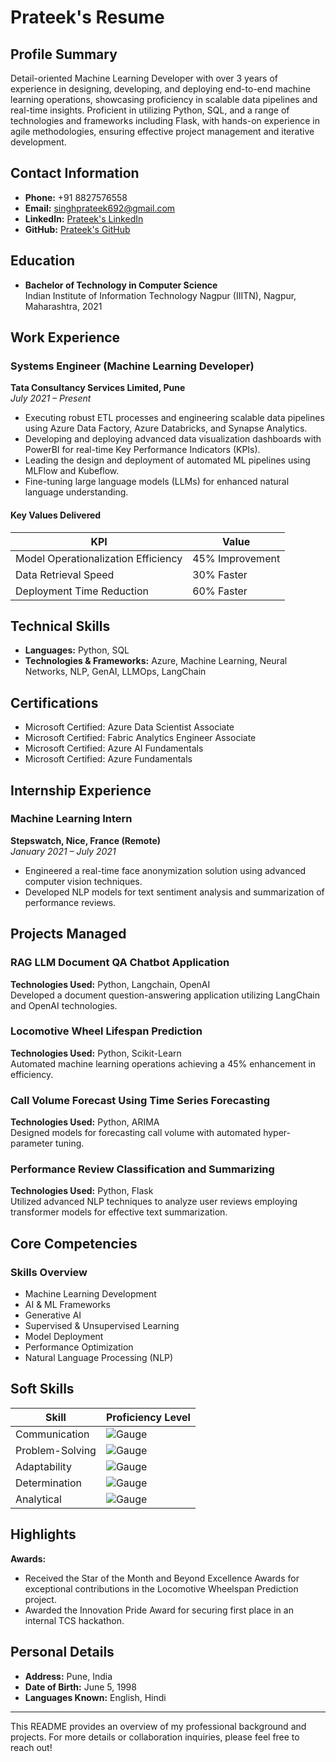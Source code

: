 # Prateek's Resume

## Profile Summary
Detail-oriented Machine Learning Developer with over 3 years of experience in designing, developing, and deploying end-to-end machine learning operations, showcasing proficiency in scalable data pipelines and real-time insights. Proficient in utilizing Python, SQL, and a range of technologies and frameworks including Flask, with hands-on experience in agile methodologies, ensuring effective project management and iterative development.

## Contact Information
- **Phone:** +91 8827576558
- **Email:** singhprateek692@gmail.com
- **LinkedIn:** [Prateek's LinkedIn](https://www.linkedin.com/in/prateek_linkedin)
- **GitHub:** [Prateek's GitHub](https://github.com/Prateek_github)

## Education
- **Bachelor of Technology in Computer Science**  
  Indian Institute of Information Technology Nagpur (IIITN), Nagpur, Maharashtra, 2021

## Work Experience

### Systems Engineer (Machine Learning Developer)
**Tata Consultancy Services Limited, Pune**  
*July 2021 – Present*

- Executing robust ETL processes and engineering scalable data pipelines using Azure Data Factory, Azure Databricks, and Synapse Analytics.
- Developing and deploying advanced data visualization dashboards with PowerBI for real-time Key Performance Indicators (KPIs).
- Leading the design and deployment of automated ML pipelines using MLFlow and Kubeflow.
- Fine-tuning large language models (LLMs) for enhanced natural language understanding.

#### Key Values Delivered
| KPI                          | Value      |
|------------------------------|------------|
| Model Operationalization Efficiency | 45% Improvement |
| Data Retrieval Speed         | 30% Faster |
| Deployment Time Reduction     | 60% Faster |


## Technical Skills
- **Languages:** Python, SQL
- **Technologies & Frameworks:** Azure, Machine Learning, Neural Networks, NLP, GenAI, LLMOps, LangChain

## Certifications
- Microsoft Certified: Azure Data Scientist Associate
- Microsoft Certified: Fabric Analytics Engineer Associate
- Microsoft Certified: Azure AI Fundamentals
- Microsoft Certified: Azure Fundamentals




## Internship Experience

### Machine Learning Intern
**Stepswatch, Nice, France (Remote)**  
*January 2021 – July 2021*

- Engineered a real-time face anonymization solution using advanced computer vision techniques.
- Developed NLP models for text sentiment analysis and summarization of performance reviews.

## Projects Managed

### RAG LLM Document QA Chatbot Application
**Technologies Used:** Python, Langchain, OpenAI  
Developed a document question-answering application utilizing LangChain and OpenAI technologies.

### Locomotive Wheel Lifespan Prediction
**Technologies Used:** Python, Scikit-Learn  
Automated machine learning operations achieving a 45% enhancement in efficiency.

### Call Volume Forecast Using Time Series Forecasting
**Technologies Used:** Python, ARIMA  
Designed models for forecasting call volume with automated hyper-parameter tuning.

### Performance Review Classification and Summarizing
**Technologies Used:** Python, Flask  
Utilized advanced NLP techniques to analyze user reviews employing transformer models for effective text summarization.

## Core Competencies
### Skills Overview
- Machine Learning Development
- AI & ML Frameworks
- Generative AI
- Supervised & Unsupervised Learning
- Model Deployment
- Performance Optimization
- Natural Language Processing (NLP)

## Soft Skills

| Skill              | Proficiency Level |
|--------------------|-------------------|
| Communication      | ![Gauge](https://via.placeholder.com/100x20/4CAF50/FFFFFF?text=80%) |
| Problem-Solving    | ![Gauge](https://via.placeholder.com/100x20/FF9800/FFFFFF?text=70%) |
| Adaptability        | ![Gauge](https://via.placeholder.com/100x20/2196F3/FFFFFF?text=75%) |
| Determination       | ![Gauge](https://via.placeholder.com/100x20/9C27B0/FFFFFF?text=85%) |
| Analytical          | ![Gauge](https://via.placeholder.com/100x20/F44336/FFFFFF?text=90%) |


## Highlights
**Awards:**
- Received the Star of the Month and Beyond Excellence Awards for exceptional contributions in the Locomotive Wheelspan Prediction project.
- Awarded the Innovation Pride Award for securing first place in an internal TCS hackathon.


## Personal Details
- **Address:** Pune, India
- **Date of Birth:** June 5, 1998
- **Languages Known:** English, Hindi
---

This README provides an overview of my professional background and projects. For more details or collaboration inquiries, please feel free to reach out!
